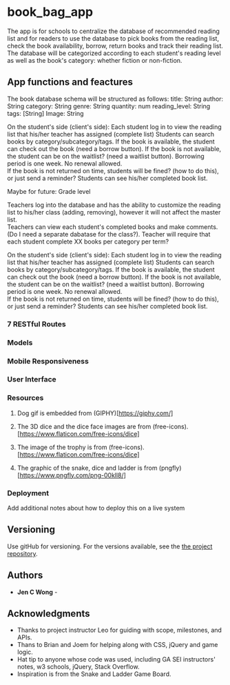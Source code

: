 # book_bag_app

The app is for schools to centralize the database of recommended reading list and for readers to use the database to pick books from the reading list, check the book availability, borrow, return books and track their reading list. The database will be categorized according to each student's reading level as well as the book's category: whether fiction or non-fiction.

## App functions and feactures

The book database schema will be structured as follows:
title: String
author: String
category: String
genre: String
quantity: num
reading_level: String
tags: [String]
Image: String

On the student's side (client's side):
Each student log in to view the reading list that his/her teacher has assigned (complete list)
Students can search books by category/subcategory/tags.
If the book is available, the student can check out the book (need a borrow button).
If the book is not available, the student can be on the waitlist? (need a waitlist button).
Borrowing period is one week. No renewal allowed.  
If the book is not returned on time, students will be fined? (how to do this), or just send a reminder?
Students can see his/her completed book list.

Maybe for future:
Grade level

Teachers log into the database and has the ability to customize the reading list to his/her class (adding, removing), however it will not affect the master list.  
Teachers can view each student's completed books and make comments. (Do I need a separate dabatase for the class?).
Teacher will require that each student complete XX books per category per term?

On the student's side (client's side):
Each student log in to view the reading list that his/her teacher has assigned (complete list)
Students can search books by category/subcategory/tags.
If the book is available, the student can check out the book (need a borrow button).
If the book is not available, the student can be on the waitlist? (need a waitlist button).
Borrowing period is one week. No renewal allowed.  
If the book is not returned on time, students will be fined? (how to do this), or just send a reminder?
Students can see his/her completed book list.

### 7 RESTful Routes

### Models

### Mobile Responsiveness

### User Interface

### Resources

1. Dog gif is embedded from (GIPHY)[https://giphy.com/]

2. The 3D dice and the dice face images are from (free-icons).[https://www.flaticon.com/free-icons/dice]

3. The image of the trophy is from (free-icons).[https://www.flaticon.com/free-icons/dice]

4. The graphic of the snake, dice and ladder is from (pngfly)[https://www.pngfly.com/png-00kll8/]

### Deployment

Add additional notes about how to deploy this on a live system

## Versioning

Use gitHub for versioning. For the versions available, see the [the project repository](https://github.com/jencwong/snake-ladder).

## Authors

- **Jen C Wong** -

## Acknowledgments

- Thanks to project instructor Leo for guiding with scope, milestones, and APIs.
- Thans to Brian and Joem for helping along with CSS, jQuery and game logic.
- Hat tip to anyone whose code was used, including GA SEI instructors' notes, w3 schools, jQuery, Stack Overflow.
- Inspiration is from the Snake and Ladder Game Board.
